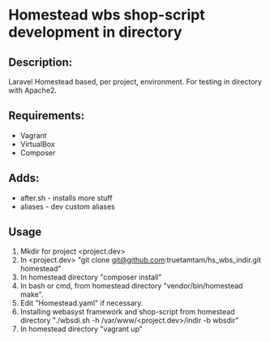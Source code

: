 # Homestead wbs shop-script development in directory

## Description:
Laravel Homestead based, per project, environment.
For testing in directory with Apache2.

## Requirements:
* Vagrant
* VirtualBox
* Composer

## Adds:
* after.sh - installs more stuff
* aliases - dev custom aliases

## Usage
1. Mkdir for project <project.dev>
1. In <project.dev> "git clone git@github.com:truetamtam/hs_wbs_indir.git homestead"
1. In homestead directory "composer install"
1. In bash or cmd, from homestead directory "vendor/bin/homestead make".
1. Edit "Homestead.yaml" if necessary.
1. Installing webasyst framework and shop-script from homestead directory "./wbsdi.sh -h /var/www/<project.dev>/indir -b wbsdir"
1. In homestead directory "vagrant up"